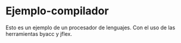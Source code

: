# Ejemplo-compilador
Esto es un ejemplo de un procesador de lenguajes. Con el uso de las herramientas byacc y jflex.
